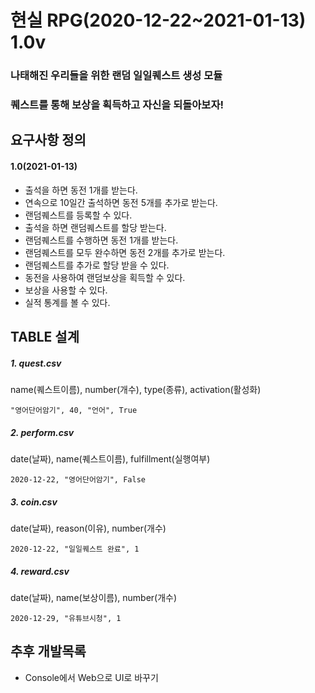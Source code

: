 # 현실 RPG(2020-12-22~2021-01-13) 1.0v

### 나태해진 우리들을 위한 랜덤 일일퀘스트 생성 모듈
### 퀘스트를 통해 보상을 획득하고 자신을 되돌아보자!

## 요구사항 정의
#### 1.0(2021-01-13)
 - 출석을 하면 동전 1개를 받는다.
 - 연속으로 10일간 출석하면 동전 5개를 추가로 받는다.
 - 랜덤퀘스트를 등록할 수 있다.
 - 출석을 하면 랜덤퀘스트를 할당 받는다.
 - 랜덤퀘스트를 수행하면 동전 1개를 받는다.
 - 랜덤퀘스트를 모두 완수하면 동전 2개를 추가로 받는다.
 - 랜덤퀘스트를 추가로 할당 받을 수 있다.
 - 동전을 사용하여 랜덤보상을 획득할 수 있다.
 - 보상을 사용할 수 있다.
 - 실적 통계를 볼 수 있다.

## TABLE 설계
##### 1. quest.csv
name(퀘스트이름), number(개수), type(종류), activation(활성화)
```
"영어단어암기", 40, "언어", True
```
##### 2. perform.csv
date(날짜), name(퀘스트이름), fulfillment(실행여부)
```
2020-12-22, "영어단어암기", False
```
##### 3. coin.csv
date(날짜), reason(이유), number(개수)
```
2020-12-22, "일일퀘스트 완료", 1
```
##### 4. reward.csv
date(날짜), name(보상이름), number(개수)
```
2020-12-29, "유튜브시청", 1
```
## 추후 개발목록
 - Console에서 Web으로 UI로 바꾸기
